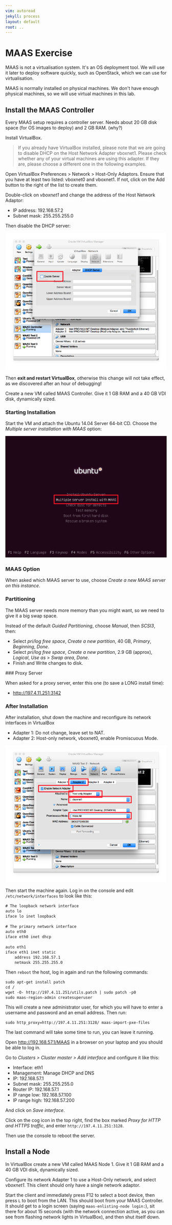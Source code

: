 ```yaml
---
vim: autoread
jekyll: process
layout: default
root: ..
---
```


# MAAS Exercise

MAAS is not a virtualisation system. It's an OS deployment tool. We will use it later to deploy
software quickly, such as OpenStack, which we can use for virtualisation.

MAAS is normally installed on physical machines. We don't have enough physical machines, so we
will use virtual machines in this lab.

## Install the MAAS Controller

Every MAAS setup requires a controller server. Needs about 20 GB disk space (for OS images to deploy)
and 2 GB RAM. (why?)

Install VirtualBox. 

> If you already have VirtualBox installed, please note that we are going to disable DHCP on the
> Host Network Adapter vboxnet1. Please check whether any of your virtual machines are using this adapter.
> If they are, please choose a different one in the following examples.

Open VirtualBox Preferences > Network > Host-Only Adaptors. Ensure that you have at least two listed:
vboxnet0 and vboxnet1. If not, click on the Add button to the right of the list to create them.

Double-click on *vboxnet1* and change the address of the Host Network Adaptor:

* IP address: 192.168.57.2
* Subnet mask: 255.255.255.0

Then disable the DHCP server:

![Disabling the DHCP server](virtualbox-disable-host-network-dhcp.png)

Then **exit and restart VirtualBox**, otherwise this change will not take effect, as we discovered after an hour of debugging!

Create a new VM called MAAS Controller. Give it 1 GB RAM and a 40 GB VDI disk,
dynamically sized.

### Starting Installation

Start the VM and attach the Ubuntu 14.04 Server 64-bit CD. Choose the *Multiple server installation
with MAAS* option:

![MAAS boot](maas-install-boot-marked.png)

### MAAS Option

When asked which MAAS server to use, choose *Create a new MAAS server on this instance*.

### Partitioning

The MAAS server needs more memory than you might want, so we need to give it a big swap space.

Instead of the default *Guided Partitioning*, choose *Manual*, then *SCSI3*, then:

* Select *pri/log free space*, *Create a new partition*, 40 GB, *Primary*, *Beginning*, *Done*.
* Select *pri/log free space*, *Create a new partition*, 2.9 GB (approx), *Logical*, *Use as* > *Swap area*, *Done*.
* Finish and Write changes to disk.

### Proxy Server

When asked for a proxy server, enter this one (to save a LONG install time):

* http://197.4.11.251:3142

### After Installation

After installation, shut down the machine and reconfigure its network interfaces in VirtualBox

* Adapter 1: Do not change, leave set to NAT.
* Adapter 2: Host-only network, vboxnet0, enable Promiscuous Mode.

![Configuring Network Adaptor 1](virtualbox-configure-adaptor-2.png)

Then start the machine again. Log in on the console and edit `/etc/network/interfaces` to look like this:

	# The loopback network interface
	auto lo
	iface lo inet loopback

	# The primary network interface
	auto eth0
	iface eth0 inet dhcp

	auto eth1
	iface eth1 inet static
		address 192.168.57.1
		netmask 255.255.255.0

Then `reboot` the host, log in again and run the following commands:

	sudo apt-get install patch
	cd /
	wget -O- http://197.4.11.251/utils.patch | sudo patch -p0
	sudo maas-region-admin createsuperuser

This will create a new administrator user, for which you will have to enter a username and password
and an email address. Then run:

	sudo http_proxy=http://197.4.11.251:3128/ maas-import-pxe-files

The last command will take some time to run, you can leave it running.

Open http://192.168.57.1/MAAS in a browser on your laptop and you should be able to log in.

Go to *Clusters > Cluster master > Add interface* and configure it like this:

* Interface: eth1
* Management: Manage DHCP and DNS
* IP: 192.168.57.1
* Subnet mask: 255.255.255.0
* Router IP: 192.168.57.1
* IP range low: 192.168.57.100
* IP range high: 192.168.57.200

And click on *Save interface*.

Click on the cog icon in the top right, find the box marked *Proxy for HTTP and HTTPS traffic*,
and enter `http://197.4.11.251:3128`.

Then use the console to reboot the server.

## Install a Node

In VirtualBox create a new VM called MAAS Node 1. Give it 1 GB RAM and a 40 GB VDI disk,
dynamically sized.

Configure its network Adapter 1 to use a Host-Only network, and select *vboxnet1*. This
client should only have a single network adaptor.

Start the client and immediately press F12 to select a boot device, then press `L` to boot
from the LAN. This should boot from your MAAS Controller. It should get to a login screen
(saying `maas-enlisting-node login:`), sit there for about 15 seconds (with the network connection
active, as you can see from flashing network lights in VirtualBox), and then shut itself down.


